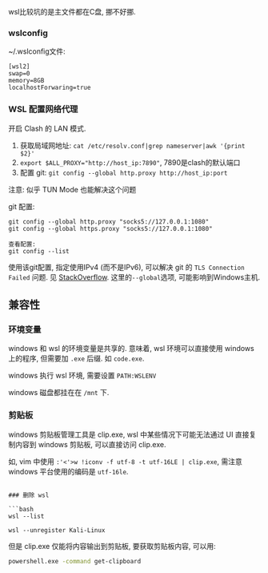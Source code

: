 

wsl比较坑的是主文件都在C盘, 挪不好挪.

### wslconfig

~/.wslconfig文件:

```
[wsl2]
swap=0
memory=8GB
localhostForwaring=true
```

### WSL 配置网络代理

开启 Clash 的 LAN 模式.
1. 获取局域网地址: `cat /etc/resolv.conf|grep nameserver|awk '{print $2}'`
2. `export $ALL_PROXY="http://host_ip:7890"`, 7890是clash的默认端口
3. 配置 git: `git config --global http.proxy http://host_ip:port`

注意: 似乎 TUN Mode 也能解决这个问题

git 配置:
```
git config --global http.proxy "socks5://127.0.0.1:1080"
git config --global https.proxy "socks5://127.0.0.1:1080"

查看配置:
git config --list
```

使用该git配置, 指定使用IPv4 (而不是IPv6), 可以解决 git 的 `TLS Connection Failed` 问题. 见 [StackOverflow](https://stackoverflow.com/questions/51635536/the-tls-connection-was-non-properly-terminated). 这里的`--global`选项, 可能影响到Windows主机.

## 兼容性



### 环境变量

windows 和 wsl 的环境变量是共享的. 意味着, wsl 环境可以直接使用 windows 上的程序, 但需要加 `.exe` 后缀. 如 `code.exe`.

windows 执行 wsl 环境, 需要设置 `PATH:WSLENV` 

windows 磁盘都挂在在 `/mnt` 下.

### 剪贴板

windows 剪贴板管理工具是 clip.exe, wsl 中某些情况下可能无法通过 UI 直接复制内容到 windows 剪贴板, 可以直接访问 clip.exe.

如, vim 中使用 `:'<'>w !iconv -f utf-8 -t utf-16LE | clip.exe`, 需注意 windows 平台使用的编码是 `utf-16le`.

```

### 删除 wsl

```bash
wsl --list

wsl --unregister Kali-Linux
```

但是 clip.exe 仅能将内容输出到剪贴板, 要获取剪贴板内容, 可以用:

```bash
powershell.exe -command get-clipboard
```